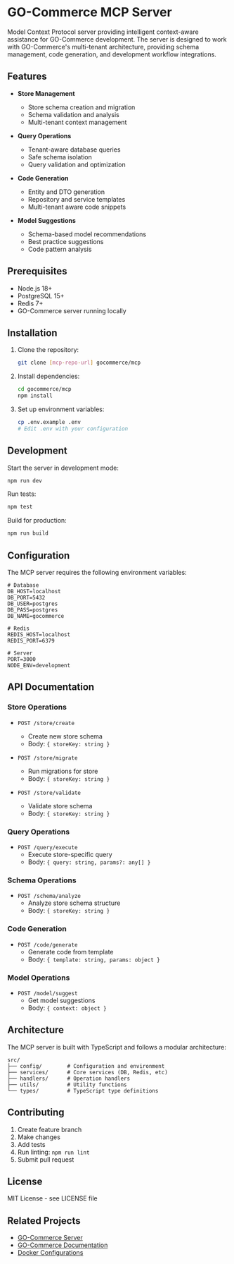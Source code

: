 # GO-Commerce MCP Server

Model Context Protocol server providing intelligent context-aware assistance for GO-Commerce development. The server is designed to work with GO-Commerce's multi-tenant architecture, providing schema management, code generation, and development workflow integrations.

## Features

- **Store Management**
  - Store schema creation and migration
  - Schema validation and analysis
  - Multi-tenant context management

- **Query Operations**
  - Tenant-aware database queries
  - Safe schema isolation
  - Query validation and optimization

- **Code Generation**
  - Entity and DTO generation
  - Repository and service templates
  - Multi-tenant aware code snippets

- **Model Suggestions**
  - Schema-based model recommendations
  - Best practice suggestions
  - Code pattern analysis

## Prerequisites

- Node.js 18+
- PostgreSQL 15+
- Redis 7+
- GO-Commerce server running locally

## Installation

1. Clone the repository:
   ```bash
   git clone [mcp-repo-url] gocommerce/mcp
   ```

2. Install dependencies:
   ```bash
   cd gocommerce/mcp
   npm install
   ```

3. Set up environment variables:
   ```bash
   cp .env.example .env
   # Edit .env with your configuration
   ```

## Development

Start the server in development mode:
```bash
npm run dev
```

Run tests:
```bash
npm test
```

Build for production:
```bash
npm run build
```

## Configuration

The MCP server requires the following environment variables:

```env
# Database
DB_HOST=localhost
DB_PORT=5432
DB_USER=postgres
DB_PASS=postgres
DB_NAME=gocommerce

# Redis
REDIS_HOST=localhost
REDIS_PORT=6379

# Server
PORT=3000
NODE_ENV=development
```

## API Documentation

### Store Operations

- `POST /store/create`
  - Create new store schema
  - Body: `{ storeKey: string }`

- `POST /store/migrate`
  - Run migrations for store
  - Body: `{ storeKey: string }`

- `POST /store/validate`
  - Validate store schema
  - Body: `{ storeKey: string }`

### Query Operations

- `POST /query/execute`
  - Execute store-specific query
  - Body: `{ query: string, params?: any[] }`

### Schema Operations

- `POST /schema/analyze`
  - Analyze store schema structure
  - Body: `{ storeKey: string }`

### Code Generation

- `POST /code/generate`
  - Generate code from template
  - Body: `{ template: string, params: object }`

### Model Operations

- `POST /model/suggest`
  - Get model suggestions
  - Body: `{ context: object }`

## Architecture

The MCP server is built with TypeScript and follows a modular architecture:

```
src/
├── config/        # Configuration and environment
├── services/      # Core services (DB, Redis, etc)
├── handlers/      # Operation handlers
├── utils/         # Utility functions
└── types/         # TypeScript type definitions
```

## Contributing

1. Create feature branch
2. Make changes
3. Add tests
4. Run linting: `npm run lint`
5. Submit pull request

## License

MIT License - see LICENSE file

## Related Projects

- [GO-Commerce Server](../server)
- [GO-Commerce Documentation](../wiki)
- [Docker Configurations](../docker)
